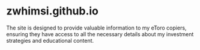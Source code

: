 # zwhimsi.github.io
The site is designed to provide valuable information to my eToro copiers, ensuring they have access to all the necessary details about my investment strategies and educational content.
